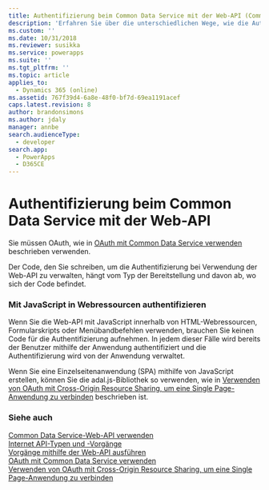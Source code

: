 ```yaml
---
title: Authentifizierung beim Common Data Service mit der Web-API (Common Data Service) | Microsoft Docs
description: 'Erfahren Sie über die unterschiedlichen Wege, wie die Authentifizierung zu verwalten, wenn Sie die Web-API verwenden.'
ms.custom: ''
ms.date: 10/31/2018
ms.reviewer: susikka
ms.service: powerapps
ms.suite: ''
ms.tgt_pltfrm: ''
ms.topic: article
applies_to:
  - Dynamics 365 (online)
ms.assetid: 767f39d4-6a8e-48f0-bf7d-69ea1191acef
caps.latest.revision: 8
author: brandonsimons
ms.author: jdaly
manager: annbe
search.audienceType:
  - developer
search.app:
  - PowerApps
  - D365CE
---
```

# <a name="authenticate-to-common-data-service-with-the-web-api"></a>Authentifizierung beim Common Data Service mit der Web-API


Sie müssen OAuth, wie in [OAuth mit Common Data Service verwenden](../authenticate-oauth.md) beschrieben verwenden.

Der Code, den Sie schreiben, um die Authentifizierung bei Verwendung der Web-API zu verwalten, hängt vom Typ der Bereitstellung und davon ab, wo sich der Code befindet.  
  
### <a name="authenticate-with-javascript-in-web-resources"></a>Mit JavaScript in Webressourcen authentifizieren  

Wenn Sie die Web-API mit JavaScript innerhalb von HTML-Webressourcen, Formularskripts oder Menübandbefehlen verwenden, brauchen Sie keinen Code für die Authentifizierung aufnehmen. In jedem dieser Fälle wird bereits der Benutzer mithilfe der Anwendung authentifiziert und die Authentifizierung wird von der Anwendung verwaltet.  

Wenn Sie eine Einzelseitenanwendung (SPA) mithilfe von JavaScript erstellen, können Sie die adal.js-Bibliothek so verwenden, wie in [Verwenden von OAuth mit Cross-Origin Resource Sharing, um eine Single Page-Anwendung zu verbinden](../oauth-cross-origin-resource-sharing-connect-single-page-application.md) beschrieben ist.  
  
### <a name="see-also"></a>Siehe auch
 
[Common Data Service-Web-API verwenden](overview.md)<br />
[Internet API-Typen und -Vorgänge](web-api-types-operations.md)<br />
[Vorgänge mithilfe der Web-API ausführen](perform-operations-web-api.md)<br />
[OAuth mit Common Data Service verwenden](../authenticate-oauth.md)<br />
[Verwenden von OAuth mit Cross-Origin Resource Sharing, um eine Single Page-Anwendung zu verbinden](../oauth-cross-origin-resource-sharing-connect-single-page-application.md)
